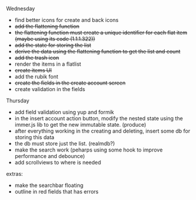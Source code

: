 Wednesday
- find better icons for create and back icons
- ~~add the flattening function~~
- ~~the flattening function must create a unique identifier for each flat item (maybe using its code (1.1.1.322))~~
- ~~add the state for storing the list~~
- ~~derive the data using the flattening function to get the list and count~~
- ~~add the trash icon~~
- render the items in a flatlist
- ~~create items UI~~
- add the rubik font
- ~~create the fields in the create account screen~~
- create validation in the fields

Thursday
- add field validation using yup and formik
- in the insert account action button, modify the nested state using the immer.js lib to get the new immutable state. (produce)
- after everything working in the creating and deleting, insert some db for storing this data
- the db must store just the list. (realmdb?)
- make the search work (peharps using some hook to improve performance and debounce)
- add scrollviews to where is needed

extras:
- make the searchbar floating
- outline in red fields that has errors